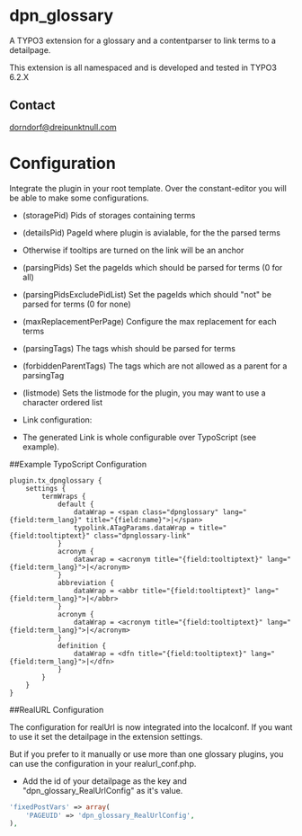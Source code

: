 # dpn_glossary

A TYPO3 extension for a glossary and a contentparser to link terms to a detailpage.

This extension is all namespaced and is developed and tested in TYPO3 6.2.X

## Contact
<dorndorf@dreipunktnull.com>

# Configuration

Integrate the plugin in your root template.
Over the constant-editor you will be able to make some configurations.
- (storagePid) Pids of storages containing terms
- (detailsPid) PageId where plugin is avialable, for the the parsed terms
 - Otherwise if tooltips are turned on the link will be an anchor
- (parsingPids) Set the pageIds which should be parsed for terms (0 for all)
- (parsingPidsExcludePidList) Set the pageIds which should "not" be parsed for terms (0 for none)
- (maxReplacementPerPage) Configure the max replacement for each terms
- (parsingTags) The tags whish should be parsed for terms
- (forbiddenParentTags) The tags which are not allowed as a parent for a parsingTag
- (listmode) Sets the listmode for the plugin, you may want to use a character ordered list

- Link configuration:
 - The generated Link is whole configurable over TypoScript (see example).

##Example TypoScript Configuration
```TypoScript
plugin.tx_dpnglossary {
    settings {
        termWraps {
            default {
                dataWrap = <span class="dpnglossary" lang="{field:term_lang}" title="{field:name}">|</span>
                typolink.ATagParams.dataWrap = title="{field:tooltiptext}" class="dpnglossary-link"
            }
            acronym {
                datawrap = <acronym title="{field:tooltiptext}" lang="{field:term_lang}">|</acronym>
            }
            abbreviation {
                dataWrap = <abbr title="{field:tooltiptext}" lang="{field:term_lang}">|</abbr>
            }
            acronym {
                dataWrap = <acronym title="{field:tooltiptext}" lang="{field:term_lang}">|</acronym>
            }
            definition {
                dataWrap = <dfn title="{field:tooltiptext}" lang="{field:term_lang}">|</dfn>
            }
        }
    }
}
```

##RealURL Configuration

The configuration for realUrl is now integrated into the localconf.
If you want to use it set the detailpage in the extension settings.

But if you prefer to it manually or use more than one glossary plugins,
you can use the configuration in your realurl_conf.php.

- Add the id of your detailpage as the key and "dpn_glossary_RealUrlConfig" as it's value.
```PHP
'fixedPostVars' => array(
	'PAGEUID' => 'dpn_glossary_RealUrlConfig',
),
```
